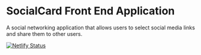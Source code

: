 # SocialCard Front End Application

A social networking application that allows users to select social media links and share them to other users.

[![Netlify Status](https://api.netlify.com/api/v1/badges/f449bba9-fb66-4c8f-bc0f-dc7a6f70703d/deploy-status)](https://app.netlify.com/sites/socialcard-uk/deploys)

